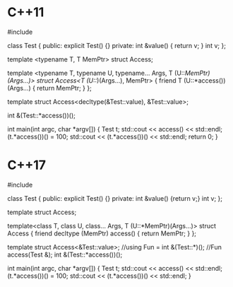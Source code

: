 # C++11
#include <iostream>

class Test
{
public:
    explicit Test() {}
private:
    int &value() { return v; }
    int v;
};

template <typename T, T MemPtr>
struct Access;

template <typename T, typename U, typename... Args, T (U::*MemPtr)(Args...)>
struct Access<T (U::*)(Args...), MemPtr>
{
    friend T (U::*access())(Args...) {
        return MemPtr;
    }
};

template struct Access<decltype(&Test::value), &Test::value>;

int &(Test::*access())();

int main(int argc, char *argv[])
{
    Test t;
    std::cout << access() << std::endl;
    (t.*access())() = 100;
    std::cout << (t.*access())() << std::endl;
    return 0;
}

# C++17
#include <iostream>

class Test
{
public:
    explicit Test() {}
private:
    int &value() {return v;}
    int v;
};

template <auto MemPtr>
struct Access;

template<class T, class U, class... Args, T (U::*MemPtr)(Args...)>
struct Access<MemPtr>
{
    friend decltype (MemPtr) access() {
        return MemPtr;
    }
};

template struct Access<&Test::value>;
//using Fun = int &(Test::*)();
//Fun access(Test &);
int &(Test::*access())();

int main(int argc, char *argv[])
{
    Test t;
    std::cout << access() << std::endl;
    (t.*access())() = 100;
    std::cout << (t.*access())() << std::endl;
}


